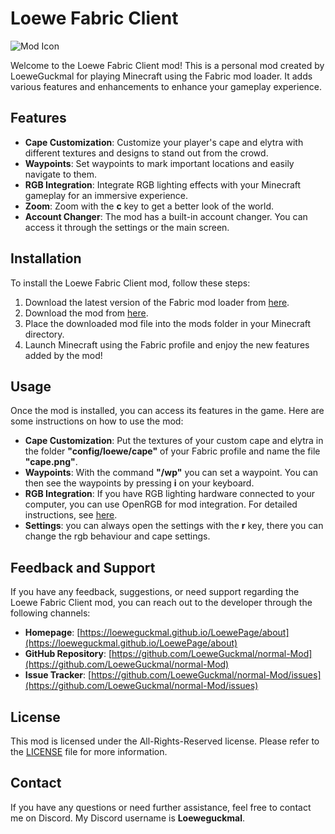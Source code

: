# Loewe Fabric Client

![Mod Icon](src/main/resources/assets/loewe/loewe.png)

Welcome to the Loewe Fabric Client mod! This is a personal mod created by LoeweGuckmal for playing Minecraft using the Fabric mod loader. It adds various features and enhancements to enhance your gameplay experience.

## Features

- **Cape Customization**: Customize your player's cape and elytra with different textures and designs to stand out from the crowd.
- **Waypoints**: Set waypoints to mark important locations and easily navigate to them.
- **RGB Integration**: Integrate RGB lighting effects with your Minecraft gameplay for an immersive experience.
- **Zoom**: Zoom with the **c** key to get a better look of the world.
- **Account Changer**: The mod has a built-in account changer. You can access it through the settings or the main screen.

## Installation

To install the Loewe Fabric Client mod, follow these steps:

1. Download the latest version of the Fabric mod loader from [here](https://fabricmc.net/use/).
2. Download the mod from [here](https://github.com/LoeweGuckmal/normal-Mod/releases).
3. Place the downloaded mod file into the mods folder in your Minecraft directory.
4. Launch Minecraft using the Fabric profile and enjoy the new features added by the mod!

## Usage

Once the mod is installed, you can access its features in the game. Here are some instructions on how to use the mod:

- **Cape Customization**: Put the textures of your custom cape and elytra in the folder **"config/loewe/cape"** of your Fabric profile and name the file **"cape.png"**.
- **Waypoints**: With the command **"/wp"** you can set a waypoint. You can then see the waypoints by pressing **i** on your keyboard.
- **RGB Integration**: If you have RGB lighting hardware connected to your computer, you can use OpenRGB for mod integration. For detailed instructions, see [here](OpenRGB.md).
- **Settings**: you can always open the settings with the **r** key, there you can change the rgb behaviour and cape settings.

## Feedback and Support

If you have any feedback, suggestions, or need support regarding the Loewe Fabric Client mod, you can reach out to the developer through the following channels:

- **Homepage**: [https://loeweguckmal.github.io/LoewePage/about](https://loeweguckmal.github.io/LoewePage/about)
- **GitHub Repository**: [https://github.com/LoeweGuckmal/normal-Mod](https://github.com/LoeweGuckmal/normal-Mod)
- **Issue Tracker**: [https://github.com/LoeweGuckmal/normal-Mod/issues](https://github.com/LoeweGuckmal/normal-Mod/issues)

## License

This mod is licensed under the All-Rights-Reserved license. Please refer to the [LICENSE](LICENSE) file for more information.

## Contact

If you have any questions or need further assistance, feel free to contact me on Discord. My Discord username is **Loeweguckmal**.